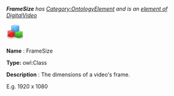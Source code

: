 ___FrameSize__ 
 has
 [Category:OntologyElement](../../Category/OntologyElement "Category:OntologyElement") 
 and is an
 [element of](../../Property/ElementOf "Property:ElementOf") 
[DigitalVideo](../../Submissions/DigitalVideo "Submissions:DigitalVideo")_




  





[![Class](../images/thumb/2/27/Class.gif/45px-Class.gif)](../../Image/Class.gif "Class")


__Name__ 
 : FrameSize
 



__Type:__ 
 owl:Class
 



__Description__ 
 : The dimensions of a video's frame.
 



 E.g. 1920 x 1080